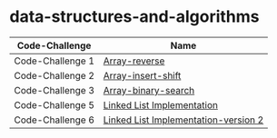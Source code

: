 # data-structures-and-algorithms



| Code-Challenge| Name |
| ---------------- | ---------------- |
| Code-Challenge 1  | [Array-reverse](array_reveres/README.md)
| Code-Challenge 2  | [Array-insert-shift](array-insert-shift/README.md)
| Code-Challenge 3  | [Array-binary-search](array-binary-search/README.md)
| Code-Challenge 5 | [Linked List Implementation](linked-list/README.md)
| Code-Challenge 6 | [Linked List Implementation-version 2](linked-list/READEE.md)





